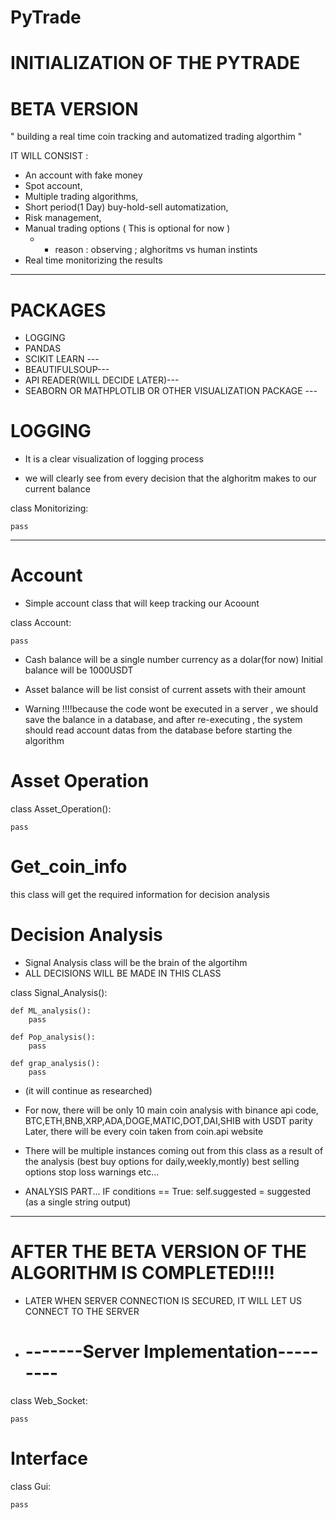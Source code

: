 # PyTrade
# INITIALIZATION OF THE PYTRADE
# BETA VERSION

 " building a real time coin tracking and automatized trading algorthim "

 IT WILL CONSIST :

- An account with fake money
- Spot account,
- Multiple trading algorithms,
- Short period(1 Day) buy-hold-sell automatization,
- Risk management,
- Manual trading options ( This is optional for now )
  - - reason : observing ; alghoritms vs human instints
- Real time monitorizing the results
 -------



# PACKAGES
- LOGGING  
- PANDAS 
- SCIKIT LEARN ---
- BEAUTIFULSOUP---
- API READER(WILL DECIDE LATER)---
- SEABORN OR MATHPLOTLIB OR OTHER VISUALIZATION PACKAGE ---
    





# LOGGING
+ It is a clear visualization of logging process

+ we will clearly see from every decision that the alghoritm makes to our current balance


class Monitorizing:
    
    pass



----------------------------

# Account

+ Simple account class that will keep tracking our Acoount



class Account:
    
    pass


+ Cash balance will be a single number currency as a dolar(for now)
Initial balance will be 1000USDT

+ Asset balance will be list consist of current assets with their amount

- Warning 
!!!!because the code wont be executed in a server , we should save the balance in a database, and 
after re-executing , the system should read account datas from the database before starting the algorithm


# Asset Operation


class Asset_Operation():
    
    pass
# Get_coin_info


this class will get the required information for decision analysis


# Decision Analysis


+ Signal Analysis class will be  the brain of the  algortihm
+ ALL DECISIONS WILL BE MADE IN THIS CLASS


class Signal_Analysis():
    

    def ML_analysis():
        pass

    def Pop_analysis():
        pass
    
    def grap_analysis():
        pass

- (it will continue as researched)
     

- For now, there will be only 10 main coin analysis with binance api code,
BTC,ETH,BNB,XRP,ADA,DOGE,MATIC,DOT,DAI,SHIB with USDT parity
Later, there will be every coin taken from coin.api website

- There will be multiple instances coming out from this class as a result of
the analysis (best buy options for daily,weekly,montly)
best selling options
stop loss warnings etc...



+ ANALYSIS PART...
IF conditions == True:
    self.suggested = suggested (as a single string output)

- ----------------------------------------------------------





# AFTER THE BETA VERSION OF THE ALGORITHM IS COMPLETED!!!!

+ LATER WHEN SERVER CONNECTION IS SECURED, IT WILL LET US CONNECT TO THE SERVER

* # -------Server Implementation---------

class Web_Socket:

    pass



# Interface



class Gui:

    pass

